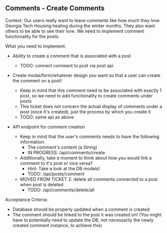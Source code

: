 ## Comments - Create Comments

Context: Our users really want to leave comments like how much they love Georgia Tech Housing heating during the winter months. They also want others to be able to see their love. We need to implement comment functionality for the posts.

What you need to implement:

- Ability to create a comment that is associated with a post
  - TODO: connect comment to post via post api
- Create modal/form/whatever design you want so that a user can create the comment on a post!

  - Keep in mind that this comment need to be associated with exactly 1 post, so we need to add functionality to create comments under posts
  - This ticket does not concern the actual display of comments under a post (once it's created), just the process by which you create it
  - TODO: same api as above

- API endpoint for comment creation
  - Keep in mind that the user's comments needs to have the following information:
    - The comment's content (a String)
    - IN PROGRESS: /api/comments/create
  - Additionally, take a moment to think about how you would link a comment to it's post or vice versa?
    - Hint: Take a look at the DB models!
    - TODO: /api/posts/comment
  - MOVED FROM TICKET 2: delete all comments connected to a post when post is deleted
    - TODO: /api/comments/delete/all

Acceptance Criteria:

- Database should be properly updated when a comment is created
- The comment should be linked to the post it was created on! (You might have to potentially need to update the DB, not necessarily the newly created comment instance, to achieve this)
